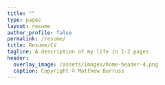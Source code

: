 ```yaml
---
title: ""
type: pages
layout: resume
author_profile: false
permalink: /resume/
title: Resume/CV
tagline: A description of my life in 1-2 pages
header:
  overlay_image: /assets/images/home-header-4.png
  caption: Copyright © Matthew Burruss
---
```

